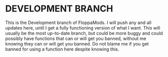 # DEVELOPMENT BRANCH

This is the Development branch of FloppaMods. I will push any and all updates here, until I get a fully functioning version of what I want. This will usually be the most up-to-date branch, but could be more buggy and could possibly have functions that can or will get you banned, without me knowing they can or will get you banned. Do not blame me if you get banned for using a function here despite knowing this.
